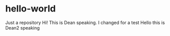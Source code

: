# hello-world
Just a repository
Hi! This is Dean speaking.
I changed for a test
Hello this is Dean2 speaking

